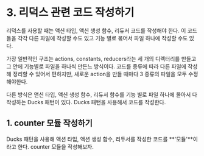 # 3. 리덕스 관련 코드 작성하기

리덕스를 사용할 때는 액션 타입, 액션 생성 함수, 리듀서 코드를 작성해야 한다. 이 코드들을 각각 다른 파일에 작성할 수도 있고 기능 별로 묶어서 파일 하나에 작성할 수도 있다.

가장 일반적인 구조는 actions, constants, reducers라는 세 개의 디렉터리를 만들고 그 안에 기능별로 파일을 하나씩 만든느 방식이다. 코드를 종류에 따라 다른 파일에 작성해 정리할 수 있어서 편하지만, 새로운 action을 만들 때마다 3 종류의 파일을 모두 수정해야한다.

다른 방식은 앤션 타입, 액션 생성 함수, 리듀서 함수를 기능 별로 파일 하나에 몰아서 다 작성하는 Ducks 패턴이 있다. Ducks 패턴을 사용해서 코드를 작성한다.

## 1. counter 모듈 작성하기

Ducks 패턴을 사용해 액션 타입, 액션 생성 함수, 리듀서를 작성한 코드를 **'모듈'**이라고 한다. counter 모듈을 작성해보자.

